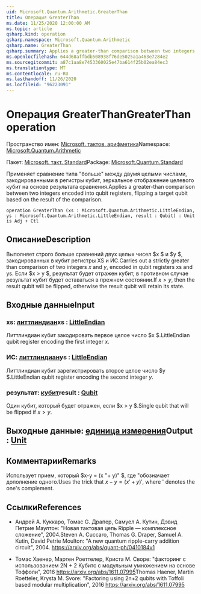```yaml
---
uid: Microsoft.Quantum.Arithmetic.GreaterThan
title: Операция GreaterThan
ms.date: 11/25/2020 12:00:00 AM
ms.topic: article
qsharp.kind: operation
qsharp.namespace: Microsoft.Quantum.Arithmetic
qsharp.name: GreaterThan
qsharp.summary: Applies a greater-than comparison between two integers encoded into qubit registers, flipping a target qubit based on the result of the comparison.
ms.openlocfilehash: 644d68affbdb508938f76de5025a1a463e7284e2
ms.sourcegitcommit: a87c1aa8e7453360025e47ba614f25b02ea84ec3
ms.translationtype: MT
ms.contentlocale: ru-RU
ms.lasthandoff: 11/26/2020
ms.locfileid: "96223091"
---
```

# <a name="greaterthan-operation"></a><span data-ttu-id="e8813-102">Операция GreaterThan</span><span class="sxs-lookup"><span data-stu-id="e8813-102">GreaterThan operation</span></span>

<span data-ttu-id="e8813-103">Пространство имен: [Microsoft. тактов. арифметика](xref:Microsoft.Quantum.Arithmetic)</span><span class="sxs-lookup"><span data-stu-id="e8813-103">Namespace: [Microsoft.Quantum.Arithmetic](xref:Microsoft.Quantum.Arithmetic)</span></span>

<span data-ttu-id="e8813-104">Пакет: [Microsoft. такт. Standard](https://nuget.org/packages/Microsoft.Quantum.Standard)</span><span class="sxs-lookup"><span data-stu-id="e8813-104">Package: [Microsoft.Quantum.Standard](https://nuget.org/packages/Microsoft.Quantum.Standard)</span></span>


<span data-ttu-id="e8813-105">Применяет сравнение типа "больше" между двумя целыми числами, закодированными в регистры кубит, зеркальное отображение целевого кубит на основе результата сравнения.</span><span class="sxs-lookup"><span data-stu-id="e8813-105">Applies a greater-than comparison between two integers encoded into qubit registers, flipping a target qubit based on the result of the comparison.</span></span>

```qsharp
operation GreaterThan (xs : Microsoft.Quantum.Arithmetic.LittleEndian, ys : Microsoft.Quantum.Arithmetic.LittleEndian, result : Qubit) : Unit is Adj + Ctl
```


## <a name="description"></a><span data-ttu-id="e8813-106">Описание</span><span class="sxs-lookup"><span data-stu-id="e8813-106">Description</span></span>

<span data-ttu-id="e8813-107">Выполняет строго больше сравнений двух целых чисел $x $ и $y $, закодированных в кубит регистры XS и ИС.</span><span class="sxs-lookup"><span data-stu-id="e8813-107">Carries out a strictly greater than comparison of two integers $x$ and $y$, encoded in qubit registers xs and ys.</span></span> <span data-ttu-id="e8813-108">Если $x > y $, результат будет отражен кубит, в противном случае результат кубит будет оставаться в прежнем состоянии.</span><span class="sxs-lookup"><span data-stu-id="e8813-108">If $x > y$, then the result qubit will be flipped, otherwise the result qubit will retain its state.</span></span>

## <a name="input"></a><span data-ttu-id="e8813-109">Входные данные</span><span class="sxs-lookup"><span data-stu-id="e8813-109">Input</span></span>

### <a name="xs--littleendian"></a><span data-ttu-id="e8813-110">xs: [литтлиндиан](xref:Microsoft.Quantum.Arithmetic.LittleEndian)</span><span class="sxs-lookup"><span data-stu-id="e8813-110">xs : [LittleEndian](xref:Microsoft.Quantum.Arithmetic.LittleEndian)</span></span>

<span data-ttu-id="e8813-111">Литтлиндиан кубит закодировать первое целое число $x $.</span><span class="sxs-lookup"><span data-stu-id="e8813-111">LittleEndian qubit register encoding the first integer $x$.</span></span>


### <a name="ys--littleendian"></a><span data-ttu-id="e8813-112">ИС: [литтлиндиан](xref:Microsoft.Quantum.Arithmetic.LittleEndian)</span><span class="sxs-lookup"><span data-stu-id="e8813-112">ys : [LittleEndian](xref:Microsoft.Quantum.Arithmetic.LittleEndian)</span></span>

<span data-ttu-id="e8813-113">Литтлиндиан кубит зарегистрировать второе целое число $y $.</span><span class="sxs-lookup"><span data-stu-id="e8813-113">LittleEndian qubit register encoding the second integer $y$.</span></span>


### <a name="result--qubit"></a><span data-ttu-id="e8813-114">результат: [кубит](xref:microsoft.quantum.lang-ref.qubit)</span><span class="sxs-lookup"><span data-stu-id="e8813-114">result : [Qubit](xref:microsoft.quantum.lang-ref.qubit)</span></span>

<span data-ttu-id="e8813-115">Один кубит, который будет отражен, если $x > y $.</span><span class="sxs-lookup"><span data-stu-id="e8813-115">Single qubit that will be flipped if $x > y$.</span></span>



## <a name="output--unit"></a><span data-ttu-id="e8813-116">Выходные данные: [единица измерения](xref:microsoft.quantum.lang-ref.unit)</span><span class="sxs-lookup"><span data-stu-id="e8813-116">Output : [Unit](xref:microsoft.quantum.lang-ref.unit)</span></span>



## <a name="remarks"></a><span data-ttu-id="e8813-117">Комментарии</span><span class="sxs-lookup"><span data-stu-id="e8813-117">Remarks</span></span>

<span data-ttu-id="e8813-118">Использует прием, который $x-y = (x "+ y)" $, где "обозначает дополнение одного.</span><span class="sxs-lookup"><span data-stu-id="e8813-118">Uses the trick that $x - y = (x'+y)'$, where ' denotes the one's complement.</span></span>

## <a name="references"></a><span data-ttu-id="e8813-119">Ссылки</span><span class="sxs-lookup"><span data-stu-id="e8813-119">References</span></span>

- <span data-ttu-id="e8813-120">Андрей A. Куккаро, Томас G. Драпер, Самуел A. Кутин, Дэвид Петрие Маултон: "Новая тактовая цепь Ripple — комплексное сложение", 2004.</span><span class="sxs-lookup"><span data-stu-id="e8813-120">Steven A. Cuccaro, Thomas G. Draper, Samuel A. Kutin, David Petrie Moulton: "A new quantum ripple-carry addition circuit", 2004.</span></span>
  https://arxiv.org/abs/quant-ph/0410184v1

- <span data-ttu-id="e8813-121">Томас Хаенер, Мартен Роеттелер, Криста M. Своре: "факторинг с использованием 2N + 2 Кубитс с модульным умножением на основе Тоффоли", 2016 https://arxiv.org/abs/1611.07995</span><span class="sxs-lookup"><span data-stu-id="e8813-121">Thomas Haener, Martin Roetteler, Krysta M. Svore: "Factoring using 2n+2 qubits with Toffoli based modular multiplication", 2016 https://arxiv.org/abs/1611.07995</span></span>
